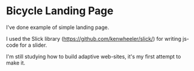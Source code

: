 # Bicycle Landing Page

I've done example of simple landing page.

I used the Slick library (https://github.com/kenwheeler/slick/) for writing js-code for a slider.

I'm still studying how to build adaptive web-sites, it's my first attempt to make it.

